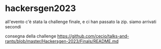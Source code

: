 # hackersgen2023
all'evento c'è stata la challenge finale, e ci han passato la zip. siamo arrivati secondi

consegna della challenge
https://github.com/cecio/talks-and-rants/blob/master/Hackersgen-2023/Finals/README.md